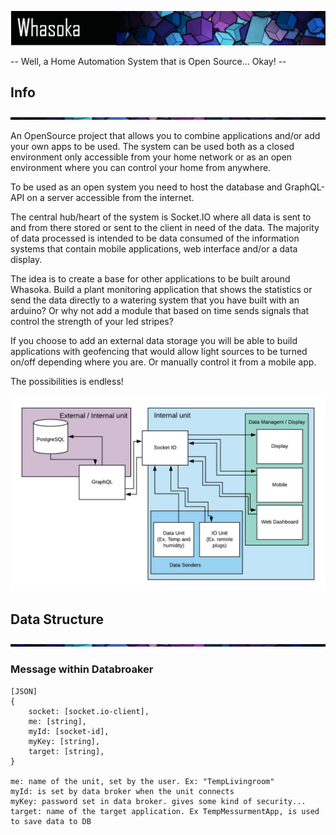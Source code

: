 ![alt text](./Readme_Assets/header.png)

-- Well, a Home Automation System that is Open Source... Okay! --

## Info

![alt text](./Readme_Assets/divider.png)

An OpenSource project that allows you to combine applications and/or add your own apps to be used.
The system can be used both as a closed environment only accessible from your home network or as an open environment where you can control your home from anywhere.

To be used as an open system you need to host the database and GraphQL-API on a server accessible from the internet.

The central hub/heart of the system is Socket.IO where all data is sent to and from there stored or sent to the client in need of the data.
The majority of data processed is intended to be data consumed of the information systems that contain mobile applications, web interface and/or a data display.

The idea is to create a base for other applications to be built around Whasoka. Build a plant monitoring application that shows the statistics or send the data directly to a watering system that you have built with an arduino? Or why not add a module that based on time sends signals that control the strength of your led stripes?

If you choose to add an external data storage you will be able to build applications with geofencing that would allow light sources to be turned on/off depending where you are. Or manually control it from a mobile app.

The possibilities is endless!

![alt text](./Readme_Assets/data_diagram.png)

## Data Structure

![alt text](./Readme_Assets/divider.png)

### Message within Databroaker

    [JSON]
    {
        socket: [socket.io-client],
        me: [string],
        myId: [socket-id],
        myKey: [string],
        target: [string],
    }

    me: name of the unit, set by the user. Ex: "TempLivingroom"
    myId: is set by data broker when the unit connects
    myKey: password set in data broker. gives some kind of security...
    target: name of the target application. Ex TempMessurmentApp, is used to save data to DB
